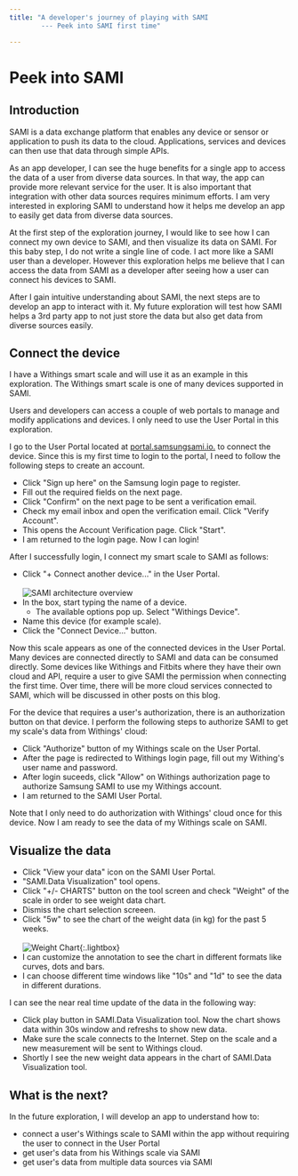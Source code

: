 ```yaml
---
title: "A developer's journey of playing with SAMI 
        --- Peek into SAMI first time"

---
```


# Peek into SAMI

## Introduction

SAMI is a data exchange platform that enables any device or sensor or application to push its data to the cloud. Applications, services and devices can then use that data through simple APIs.

As an app developer, I can see the huge benefits for a single app to access the data of a user from diverse data sources. In that way, the app can provide more relevant service for the user. It is also important that integration with other data sources requires minimum efforts. I am very interested in exploring SAMI to understand how it helps me develop an app to easily get data from diverse data sources.

At the first step of the exploration journey, I would like to see how I can connect my own device to SAMI, and then visualize its data on SAMI. For this baby step, I do not write a single line of code. I act more like a SAMI user than a developer. However this exploration helps me believe that I can access the data from SAMI as a developer after seeing how a user can connect his devices to SAMI.

After I gain intuitive understanding about SAMI, the next steps are to  develop an app to interact with it. My future exploration will test how SAMI helps a 3rd party app to not just store the data but also get data from diverse sources easily.

## Connect the device

I have a Withings smart scale and will use it as an example in this exploration. The Withings smart scale is one of many devices supported in SAMI.

Users and developers can access a couple of web portals to manage and modify applications and devices. I only need to use the User Portal in this exploration.

I go to the User Portal located at [portal.samsungsami.io.](http://portal.samsungsami.io) to connect the device. Since this is my first time to login to the portal, I need to follow the following steps to create an account.

- Click "Sign up here" on the Samsung login page to register.
- Fill out the required fields on the next page.
- Click "Confirm" on the next page to be sent a verification email.
- Check my email inbox and open the verification email. Click "Verify Account".
- This opens the Account Verification page. Click "Start".
- I am returned to the login page. Now I can login!

After I successfully login, I connect my smart scale to SAMI as follows:

- Click "+ Connect another device..." in the User Portal.<br /><br />
![SAMI architecture overview](/images/docs/sami/sami-documentation/connect-another-device.png)
- In the box, start typing the name of a device. 
  - The available options pop up. Select "Withings Device".
- Name this device (for example scale).
- Click the "Connect Device..." button.

Now this scale appears as one of the connected devices in the User Portal. Many devices are connected directly to SAMI and data can be consumed directly. Some devices like Withings and Fitbits where they have their own cloud and API, require a user to give SAMI the permission when connecting the first time. Over time, there will be more cloud services connected to SAMI, which will be discussed in other posts on this blog.

For the device that requires a user's authorization, there is an authorization button on that device. I perform the following steps to authorize SAMI to get my scale's data from Withings' cloud:

- Click "Authorize" button of my Withings scale on the User Portal.
- After the page is redirected to Withings login page, fill out my Withing's user name and password.
- After login suceeds, click "Allow" on Withings authorization page to authorize Samsung SAMI to use my Withings account.
- I am returned to the SAMI User Portal. 

Note that I only need to do authorization with Withings' cloud once for this device. Now I am ready to see the data of my Withings scale on SAMI.  

## Visualize the data

- Click "View your data" icon on the SAMI User Portal.
- "SAMI.Data Visualization" tool opens.
- Click "+/- CHARTS" button on the tool screen and check "Weight" of the scale in order to see weight data chart.
- Dismiss the chart selection screeen.
- Click "5w" to see the chart of the weight data (in kg) for the past 5 weeks.<br /><br />
![Weight Chart](/images/docs/sami/blogs/intro-weight-chart.png){:.lightbox}
- I can customize the annotation to see the chart in different formats like curves, dots and bars.
- I can choose different time windows like "10s" and "1d" to see the data in different durations.

I can see the near real time update of the data in the following way:

- Click play button in SAMI.Data Visualization tool. Now the chart shows data within 30s window and refreshs to show new data.
- Make sure the scale connects to the Internet. Step on the scale and a new measurement will be sent to Withings cloud.
- Shortly I see the new weight data appears in the chart of SAMI.Data Visualization tool.

## What is the next?

In the future exploration, I will develop an app to understand how to:

- connect a user's Withings scale to SAMI within the app without requiring the user to connect in the User Portal
- get user's data from his Withings scale via SAMI
- get user's data from multiple data sources via SAMI
